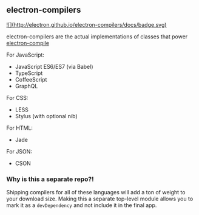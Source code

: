 ## electron-compilers

<a href="http://electron.github.io/electron-compilers/docs">
![](http://electron.github.io/electron-compilers/docs/badge.svg)
</a>

electron-compilers are the actual implementations of classes that power
[electron-compile](https://github.com/electron/electron-compile)

For JavaScript:

* JavaScript ES6/ES7 (via Babel)
* TypeScript
* CoffeeScript
* GraphQL

For CSS:

* LESS
* Stylus (with optional nib)

For HTML:

* Jade

For JSON:

* CSON

### Why is this a separate repo?!

Shipping compilers for all of these languages will add a ton of weight to your
download size. Making this a separate top-level module allows you to mark it
as a `devDependency` and not include it in the final app.
